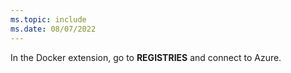 ```yaml
---
ms.topic: include
ms.date: 08/07/2022
---
```


In the Docker extension, go to **REGISTRIES** and connect to Azure.
